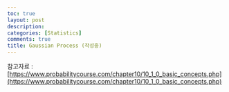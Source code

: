 ```yaml
---
toc: true
layout: post
description: 
categories: [Statistics]
comments: true
title: Gaussian Process (작성중)
---
```


참고자료 : [https://www.probabilitycourse.com/chapter10/10_1_0_basic_concepts.php](https://www.probabilitycourse.com/chapter10/10_1_0_basic_concepts.php)
